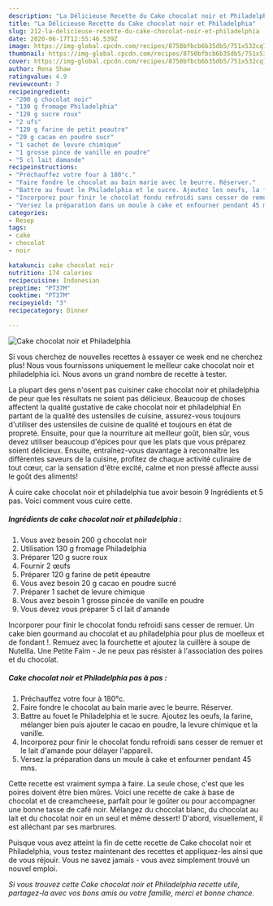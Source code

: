 ```yaml
---
description: "La Délicieuse Recette du Cake chocolat noir et Philadelphia"
title: "La Délicieuse Recette du Cake chocolat noir et Philadelphia"
slug: 212-la-delicieuse-recette-du-cake-chocolat-noir-et-philadelphia
date: 2020-06-17T12:55:46.539Z
image: https://img-global.cpcdn.com/recipes/8750bfbcb6b35db5/751x532cq70/cake-chocolat-noir-et-philadelphia-photo-principale-de-la-recette.jpg
thumbnail: https://img-global.cpcdn.com/recipes/8750bfbcb6b35db5/751x532cq70/cake-chocolat-noir-et-philadelphia-photo-principale-de-la-recette.jpg
cover: https://img-global.cpcdn.com/recipes/8750bfbcb6b35db5/751x532cq70/cake-chocolat-noir-et-philadelphia-photo-principale-de-la-recette.jpg
author: Rena Shaw
ratingvalue: 4.9
reviewcount: 7
recipeingredient:
- "200 g chocolat noir"
- "130 g fromage Philadelphia"
- "120 g sucre roux"
- "2 ufs"
- "120 g farine de petit peautre"
- "20 g cacao en poudre sucr"
- "1 sachet de levure chimique"
- "1 grosse pince de vanille en poudre"
- "5 cl lait damande"
recipeinstructions:
- "Préchauffez votre four à 180°c."
- "Faire fondre le chocolat au bain marie avec le beurre. Réserver."
- "Battre au fouet le Philadelphia et le sucre. Ajoutez les oeufs, la farine, mélanger bien puis ajouter le cacao en poudre, la levure chimique et la vanille."
- "Incorporez pour finir le chocolat fondu refroidi sans cesser de remuer et le lait d&#39;amande pour délayer l&#39;appareil."
- "Versez la préparation dans un moule à cake et enfourner pendant 45 mns."
categories:
- Resep
tags:
- cake
- chocolat
- noir

katakunci: cake chocolat noir 
nutrition: 174 calories
recipecuisine: Indonesian
preptime: "PT37M"
cooktime: "PT37M"
recipeyield: "3"
recipecategory: Dinner

---
```



![Cake chocolat noir et Philadelphia](https://img-global.cpcdn.com/recipes/8750bfbcb6b35db5/751x532cq70/cake-chocolat-noir-et-philadelphia-photo-principale-de-la-recette.jpg)

Si vous cherchez de nouvelles recettes à essayer ce week end ne cherchez plus! Nous vous fournissons uniquement le meilleur cake chocolat noir et philadelphia ici. Nous avons un grand nombre de recette à tester.

La plupart des gens n'osent pas cuisiner cake chocolat noir et philadelphia de peur que les résultats ne soient pas délicieux. Beaucoup de choses affectent la qualité gustative de cake chocolat noir et philadelphia! En partant de la qualité des ustensiles de cuisine, assurez-vous toujours d'utiliser des ustensiles de cuisine de qualité et toujours en état de propreté. Ensuite, pour que la nourriture ait meilleur goût, bien sûr, vous devez utiliser beaucoup d'épices pour que les plats que vous préparez soient délicieux. Ensuite, entraînez-vous davantage à reconnaître les différentes saveurs de la cuisine, profitez de chaque activité culinaire de tout cœur, car la sensation d'être excité, calme et non pressé affecte aussi le goût des aliments!

<!--inarticleads1-->

À cuire cake chocolat noir et philadelphia tue avoir besoin 9 Ingrédients et 5 pas. Voici comment vous cuire cette.

##### Ingrédients de cake chocolat noir et philadelphia :

1. Vous avez besoin 200 g chocolat noir
1. Utilisation 130 g fromage Philadelphia
1. Préparer 120 g sucre roux
1. Fournir 2 œufs
1. Préparer 120 g farine de petit épeautre
1. Vous avez besoin 20 g cacao en poudre sucré
1. Préparer 1 sachet de levure chimique
1. Vous avez besoin 1 grosse pincée de vanille en poudre
1. Vous devez vous préparer 5 cl lait d&#39;amande


Incorporer pour finir le chocolat fondu refroidi sans cesser de remuer. Un cake bien gourmand au chocolat et au philadelphia pour plus de moelleux et de fondant !. Remuez avec la fourchette et ajoutez la cuillère à soupe de Nutellla. Une Petite Faim - Je ne peux pas résister à l&#39;association des poires et du chocolat. 

<!--inarticleads2-->

##### Cake chocolat noir et Philadelphia pas à pas :

1. Préchauffez votre four à 180°c.
1. Faire fondre le chocolat au bain marie avec le beurre. Réserver.
1. Battre au fouet le Philadelphia et le sucre. Ajoutez les oeufs, la farine, mélanger bien puis ajouter le cacao en poudre, la levure chimique et la vanille.
1. Incorporez pour finir le chocolat fondu refroidi sans cesser de remuer et le lait d&#39;amande pour délayer l&#39;appareil.
1. Versez la préparation dans un moule à cake et enfourner pendant 45 mns.


Cette recette est vraiment sympa à faire. La seule chose, c&#39;est que les poires doivent être bien mûres. Voici une recette de cake à base de chocolat et de creamcheese, parfait pour le goûter ou pour accompagner une bonne tasse de café noir. Mélangez du chocolat blanc, du chocolat au lait et du chocolat noir en un seul et même dessert! D&#39;abord, visuellement, il est alléchant par ses marbrures. 

<!--inarticleads1-->

<p>
Puisque vous avez atteint la fin de cette recette de Cake chocolat noir et Philadelphia, vous testez maintenant des recettes et appliquez-les ainsi que de vous réjouir. Vous ne savez jamais - vous avez simplement trouvé un nouvel emploi.
</p>

<p>
<i>Si vous trouvez cette Cake chocolat noir et Philadelphia recette utile, partagez-la avec vos bons amis ou votre famille, merci et bonne chance.</i>
</p>
